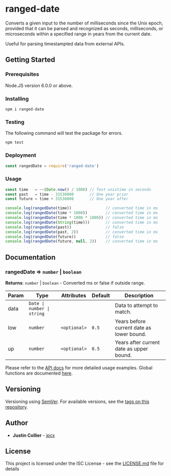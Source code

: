 # ranged-date

Converts a given input to the number of milliseconds since the Unix epoch, provided that it can be parsed and recognized as seconds, milliseconds, or microseconds within a specified range in years from the current date.

Useful for parsing timestampted data from external APIs.

## Getting Started

### Prerequisites

Node.JS version 6.0.0 or above.

### Installing

```
npm i ranged-date
```

### Testing

The following command will test the package for errors.

```
npm test
```

### Deployment

```js
const rangedDate = require('ranged-date')
```

### Usage

```js
const time   = ~~(Date.now() / 1000) // Test unixtime in seconds
const past   = time - 31536000       // One year prior
const future = time + 31536000       // One year after

console.log(rangedDate(time))               // converted time in ms
console.log(rangedDate(time * 1000))        // converted time in ms
console.log(rangedDate(time * 1000 * 1000)) // converted time in ms
console.log(rangedDate(String(time)))       // converted time in ms
console.log(rangedDate(past))               // false
console.log(rangedDate(past, 2))            // converted time in ms
console.log(rangedDate(future))             // false
console.log(rangedDate(future, null, 2))    // converted time in ms
```

## Documentation

### rangedDate ⇒ <code>number</code> \| <code>boolean</code>

**Returns**: <code>number</code> \| <code>boolean</code> - Converted ms or false if outside range.  

| Param | Type | Attributes | Default | Description |
| --- | --- | --- | --- | --- |
| data | <code>Date &#124; number &#124; string</code> |  |  | Data to attempt to match. |
| low | <code>number</code> | <code>&#60;optional&#62;</code> | <code>0.5</code> | Years before current date as lower bound. |
| up | <code>number</code> | <code>&#60;optional&#62;</code> | <code>0.5</code> | Years after current date as upper bound. |

Please refer to the [API docs](https://github.com/jpcx/ranged-date/blob/master/docs/API.md) for more detailed usage examples.
Global functions are documented [here](https://github.com/jpcx/ranged-date/blob/master/docs/global.md).

## Versioning

Versioning using [SemVer](http://semver.org/). For available versions, see the [tags on this repository](https://github.com/jpcx/ranged-date/tags).

## Author

* **Justin Collier** - [jpcx](https://github.com/jpcx)

## License

This project is licensed under the ISC License - see the [LICENSE.md](https://github.com/jpcx/ranged-date/blob/master/LICENSE.md) file for details
